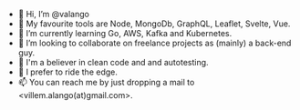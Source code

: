 - 👋 Hi, I’m @valango
- 🎹 My favourite tools are Node, MongoDb, GraphQL, Leaflet, Svelte, Vue.
- 🌱 I’m currently learning Go, AWS, Kafka and Kubernetes.
- 💞️ I’m looking to collaborate on freelance projects as (mainly) a back-end guy.
- 🌻 I'm a believer in clean code and and autotesting.
- 👀 I prefer to ride the edge.
- 📫 You can reach me by just dropping a mail to <villem.alango(at)gmail.com>.

<!---
valango/valango is a ✨ special ✨ repository because its `README.md` (this file) appears on your GitHub profile.
You can click the Preview link to take a look at your changes.
--->
